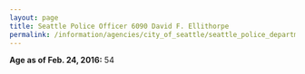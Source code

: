 ```yaml
---
layout: page
title: Seattle Police Officer 6090 David F. Ellithorpe
permalink: /information/agencies/city_of_seattle/seattle_police_department/copbook/6090/
---
```


**Age as of Feb. 24, 2016:** 54
